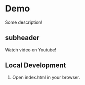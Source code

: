 # Demo

Some description!

## subheader

Watch video on Youtube!

## Local Development

1. Open index.html in your browser.